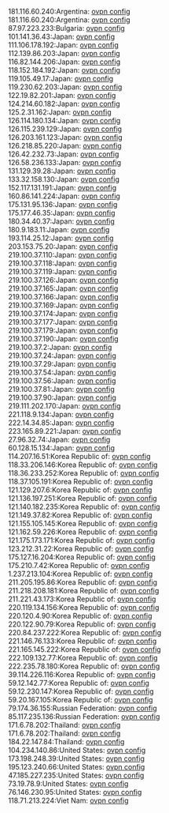 181.116.60.240:Argentina: [ovpn config](vpn/181_116_60_240.ovpn)  
181.116.60.240:Argentina: [ovpn config](vpn/181_116_60_240.ovpn)  
87.97.223.233:Bulgaria: [ovpn config](vpn/87_97_223_233.ovpn)  
101.141.36.43:Japan: [ovpn config](vpn/101_141_36_43.ovpn)  
111.106.178.192:Japan: [ovpn config](vpn/111_106_178_192.ovpn)  
112.139.86.203:Japan: [ovpn config](vpn/112_139_86_203.ovpn)  
116.82.144.206:Japan: [ovpn config](vpn/116_82_144_206.ovpn)  
118.152.184.192:Japan: [ovpn config](vpn/118_152_184_192.ovpn)  
119.105.49.17:Japan: [ovpn config](vpn/119_105_49_17.ovpn)  
119.230.62.203:Japan: [ovpn config](vpn/119_230_62_203.ovpn)  
122.19.82.201:Japan: [ovpn config](vpn/122_19_82_201.ovpn)  
124.214.60.182:Japan: [ovpn config](vpn/124_214_60_182.ovpn)  
125.2.31.162:Japan: [ovpn config](vpn/125_2_31_162.ovpn)  
126.114.180.134:Japan: [ovpn config](vpn/126_114_180_134.ovpn)  
126.115.239.129:Japan: [ovpn config](vpn/126_115_239_129.ovpn)  
126.203.161.123:Japan: [ovpn config](vpn/126_203_161_123.ovpn)  
126.218.85.220:Japan: [ovpn config](vpn/126_218_85_220.ovpn)  
126.42.232.73:Japan: [ovpn config](vpn/126_42_232_73.ovpn)  
126.58.236.133:Japan: [ovpn config](vpn/126_58_236_133.ovpn)  
131.129.39.28:Japan: [ovpn config](vpn/131_129_39_28.ovpn)  
133.32.158.130:Japan: [ovpn config](vpn/133_32_158_130.ovpn)  
152.117.131.191:Japan: [ovpn config](vpn/152_117_131_191.ovpn)  
160.86.141.224:Japan: [ovpn config](vpn/160_86_141_224.ovpn)  
175.131.95.136:Japan: [ovpn config](vpn/175_131_95_136.ovpn)  
175.177.46.35:Japan: [ovpn config](vpn/175_177_46_35.ovpn)  
180.34.40.37:Japan: [ovpn config](vpn/180_34_40_37.ovpn)  
180.9.183.11:Japan: [ovpn config](vpn/180_9_183_11.ovpn)  
193.114.25.12:Japan: [ovpn config](vpn/193_114_25_12.ovpn)  
203.153.75.20:Japan: [ovpn config](vpn/203_153_75_20.ovpn)  
219.100.37.110:Japan: [ovpn config](vpn/219_100_37_110.ovpn)  
219.100.37.118:Japan: [ovpn config](vpn/219_100_37_118.ovpn)  
219.100.37.119:Japan: [ovpn config](vpn/219_100_37_119.ovpn)  
219.100.37.126:Japan: [ovpn config](vpn/219_100_37_126.ovpn)  
219.100.37.165:Japan: [ovpn config](vpn/219_100_37_165.ovpn)  
219.100.37.166:Japan: [ovpn config](vpn/219_100_37_166.ovpn)  
219.100.37.169:Japan: [ovpn config](vpn/219_100_37_169.ovpn)  
219.100.37.174:Japan: [ovpn config](vpn/219_100_37_174.ovpn)  
219.100.37.177:Japan: [ovpn config](vpn/219_100_37_177.ovpn)  
219.100.37.179:Japan: [ovpn config](vpn/219_100_37_179.ovpn)  
219.100.37.190:Japan: [ovpn config](vpn/219_100_37_190.ovpn)  
219.100.37.2:Japan: [ovpn config](vpn/219_100_37_2.ovpn)  
219.100.37.24:Japan: [ovpn config](vpn/219_100_37_24.ovpn)  
219.100.37.29:Japan: [ovpn config](vpn/219_100_37_29.ovpn)  
219.100.37.54:Japan: [ovpn config](vpn/219_100_37_54.ovpn)  
219.100.37.56:Japan: [ovpn config](vpn/219_100_37_56.ovpn)  
219.100.37.81:Japan: [ovpn config](vpn/219_100_37_81.ovpn)  
219.100.37.90:Japan: [ovpn config](vpn/219_100_37_90.ovpn)  
219.111.202.170:Japan: [ovpn config](vpn/219_111_202_170.ovpn)  
221.118.9.134:Japan: [ovpn config](vpn/221_118_9_134.ovpn)  
222.14.34.85:Japan: [ovpn config](vpn/222_14_34_85.ovpn)  
223.165.89.221:Japan: [ovpn config](vpn/223_165_89_221.ovpn)  
27.96.32.74:Japan: [ovpn config](vpn/27_96_32_74.ovpn)  
60.128.15.134:Japan: [ovpn config](vpn/60_128_15_134.ovpn)  
114.207.16.51:Korea Republic of: [ovpn config](vpn/114_207_16_51.ovpn)  
118.33.206.146:Korea Republic of: [ovpn config](vpn/118_33_206_146.ovpn)  
118.36.233.252:Korea Republic of: [ovpn config](vpn/118_36_233_252.ovpn)  
118.37.105.191:Korea Republic of: [ovpn config](vpn/118_37_105_191.ovpn)  
121.129.207.6:Korea Republic of: [ovpn config](vpn/121_129_207_6.ovpn)  
121.136.197.251:Korea Republic of: [ovpn config](vpn/121_136_197_251.ovpn)  
121.140.182.235:Korea Republic of: [ovpn config](vpn/121_140_182_235.ovpn)  
121.149.37.82:Korea Republic of: [ovpn config](vpn/121_149_37_82.ovpn)  
121.155.105.145:Korea Republic of: [ovpn config](vpn/121_155_105_145.ovpn)  
121.162.59.226:Korea Republic of: [ovpn config](vpn/121_162_59_226.ovpn)  
121.175.173.171:Korea Republic of: [ovpn config](vpn/121_175_173_171.ovpn)  
123.212.31.22:Korea Republic of: [ovpn config](vpn/123_212_31_22.ovpn)  
175.127.16.204:Korea Republic of: [ovpn config](vpn/175_127_16_204.ovpn)  
175.210.7.42:Korea Republic of: [ovpn config](vpn/175_210_7_42.ovpn)  
1.237.213.104:Korea Republic of: [ovpn config](vpn/1_237_213_104.ovpn)  
211.205.195.86:Korea Republic of: [ovpn config](vpn/211_205_195_86.ovpn)  
211.218.208.181:Korea Republic of: [ovpn config](vpn/211_218_208_181.ovpn)  
211.221.43.173:Korea Republic of: [ovpn config](vpn/211_221_43_173.ovpn)  
220.119.134.156:Korea Republic of: [ovpn config](vpn/220_119_134_156.ovpn)  
220.120.4.90:Korea Republic of: [ovpn config](vpn/220_120_4_90.ovpn)  
220.122.90.79:Korea Republic of: [ovpn config](vpn/220_122_90_79.ovpn)  
220.84.237.222:Korea Republic of: [ovpn config](vpn/220_84_237_222.ovpn)  
221.146.76.133:Korea Republic of: [ovpn config](vpn/221_146_76_133.ovpn)  
221.165.145.222:Korea Republic of: [ovpn config](vpn/221_165_145_222.ovpn)  
222.109.132.77:Korea Republic of: [ovpn config](vpn/222_109_132_77.ovpn)  
222.235.78.180:Korea Republic of: [ovpn config](vpn/222_235_78_180.ovpn)  
39.114.226.116:Korea Republic of: [ovpn config](vpn/39_114_226_116.ovpn)  
59.12.142.77:Korea Republic of: [ovpn config](vpn/59_12_142_77.ovpn)  
59.12.230.147:Korea Republic of: [ovpn config](vpn/59_12_230_147.ovpn)  
59.20.167.105:Korea Republic of: [ovpn config](vpn/59_20_167_105.ovpn)  
79.174.36.155:Russian Federation: [ovpn config](vpn/79_174_36_155.ovpn)  
85.117.235.136:Russian Federation: [ovpn config](vpn/85_117_235_136.ovpn)  
171.6.78.202:Thailand: [ovpn config](vpn/171_6_78_202.ovpn)  
171.6.78.202:Thailand: [ovpn config](vpn/171_6_78_202.ovpn)  
184.22.147.84:Thailand: [ovpn config](vpn/184_22_147_84.ovpn)  
104.234.140.86:United States: [ovpn config](vpn/104_234_140_86.ovpn)  
173.198.248.39:United States: [ovpn config](vpn/173_198_248_39.ovpn)  
195.123.240.66:United States: [ovpn config](vpn/195_123_240_66.ovpn)  
47.185.227.235:United States: [ovpn config](vpn/47_185_227_235.ovpn)  
73.19.78.9:United States: [ovpn config](vpn/73_19_78_9.ovpn)  
76.146.230.95:United States: [ovpn config](vpn/76_146_230_95.ovpn)  
118.71.213.224:Viet Nam: [ovpn config](vpn/118_71_213_224.ovpn)  
